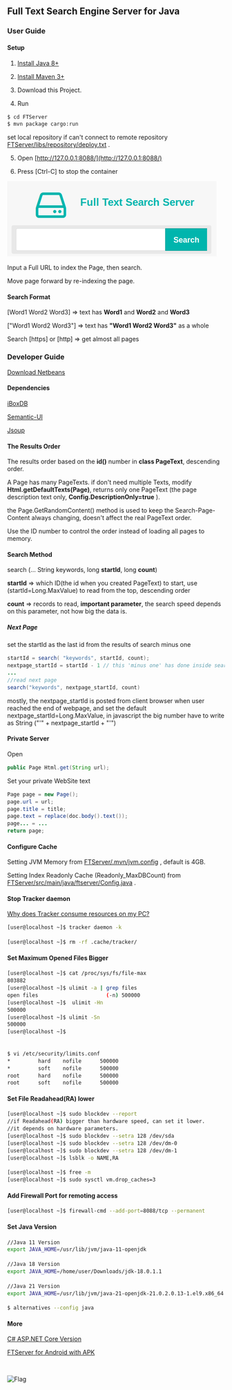 ## Full Text Search Engine Server for Java


### User Guide


#### Setup

1. [Install Java 8+](https://jdk.java.net/)

2. [Install Maven 3+](https://maven.apache.org/)

3. Download this Project.

4. Run

```sh
$ cd FTServer
$ mvn package cargo:run
```

set local repository if can't connect to remote repository [FTServer/libs/repository/deploy.txt](FTServer/libs/repository/deploy.txt) .


5. Open [http://127.0.0.1:8088/](http://127.0.0.1:8088/)

6. Press [Ctrl-C] to stop the container


![](FTServer/src/main/webapp/css/fts.png)


Input a Full URL to index the Page, then search.

Move page forward by re-indexing the page.



#### Search Format

[Word1 Word2 Word3] => text has **Word1** and **Word2** and **Word3**

["Word1 Word2 Word3"] => text has **"Word1 Word2 Word3"** as a whole

Search [https] or [http] => get almost all pages



### Developer Guide


[Download Netbeans](https://netbeans.apache.org/)


#### Dependencies

[iBoxDB](http://www.iboxdb.com)

[Semantic-UI](http://semantic-ui.com/)

[Jsoup](http://jsoup.org/)


#### The Results Order
The results order based on the **id()** number in **class PageText**,  descending order.

A Page has many PageTexts. if don't need multiple Texts, modify **Html.getDefaultTexts(Page)**, returns only one PageText (the page description text only,  **Config.DescriptionOnly=true** ).

the Page.GetRandomContent() method is used to keep the Search-Page-Content always changing, doesn't affect the real PageText order.

Use the ID number to control the order instead of loading all pages to memory. 


#### Search Method
search (... String keywords, long **startId**, long **count**)

**startId** => which ID(the id when you created PageText) to start, 
use (startId=Long.MaxValue) to read from the top, descending order

**count** => records to read,  **important parameter**, the search speed depends on this parameter, not how big the data is.

##### Next Page
set the startId as the last id from the results of search minus one

```java
startId = search( "keywords", startId, count);
nextpage_startId = startId - 1 // this 'minus one' has done inside search()
...
//read next page
search("keywords", nextpage_startId, count)
```

mostly, the nextpage_startId is posted from client browser when user reached the end of webpage, 
and set the default nextpage_startId=Long.MaxValue, 
in javascript the big number have to write as String ("'" + nextpage_startId + "'")



#### Private Server
Open 
```java
public Page Html.get(String url);
```
Set your private WebSite text
```java
Page page = new Page();
page.url = url;
page.title = title;
page.text = replace(doc.body().text());
page... = ...
return page;
```

#### Configure Cache

Setting JVM Memory from [FTServer/.mvn/jvm.config](FTServer/.mvn/jvm.config) , default is 4GB.

Setting Index Readonly Cache (Readonly_MaxDBCount) from [FTServer/src/main/java/ftserver/Config.java](FTServer/src/main/java/ftserver/Config.java) .


#### Stop Tracker daemon

[Why does Tracker consume resources on my PC?](https://gnome.pages.gitlab.gnome.org/tracker/faq/#why-does-tracker-consume-resources-on-my-pc)

```sh
[user@localhost ~]$ tracker daemon -k

[user@localhost ~]$ rm -rf .cache/tracker/
```


#### Set Maximum Opened Files Bigger

```sh
[user@localhost ~]$ cat /proc/sys/fs/file-max
803882
[user@localhost ~]$ ulimit -a | grep files
open files                      (-n) 500000
[user@localhost ~]$  ulimit -Hn
500000
[user@localhost ~]$ ulimit -Sn
500000
[user@localhost ~]$ 


$ vi /etc/security/limits.conf
*         hard    nofile      500000
*         soft    nofile      500000
root      hard    nofile      500000
root      soft    nofile      500000
```


#### Set File Readahead(RA) lower

```sh
[user@localhost ~]$ sudo blockdev --report
//if Readahead(RA) bigger than hardware speed, can set it lower.
//it depends on hardware parameters.
[user@localhost ~]$ sudo blockdev --setra 128 /dev/sda
[user@localhost ~]$ sudo blockdev --setra 128 /dev/dm-0
[user@localhost ~]$ sudo blockdev --setra 128 /dev/dm-1
[user@localhost ~]$ lsblk -o NAME,RA

[user@localhost ~]$ free -m
[user@localhost ~]$ sudo sysctl vm.drop_caches=3
```

#### Add Firewall Port for remoting access

```sh
[user@localhost ~]$ firewall-cmd --add-port=8088/tcp --permanent
```


#### Set Java Version

```sh
//Java 11 Version
export JAVA_HOME=/usr/lib/jvm/java-11-openjdk

//Java 18 Version
export JAVA_HOME=/home/user/Downloads/jdk-18.0.1.1

//Java 21 Version
export JAVA_HOME=/usr/lib/jvm/java-21-openjdk-21.0.2.0.13-1.el9.x86_64

$ alternatives --config java

```

#### More

[C# ASP.NET Core Version](https://github.com/iboxdb/ftserver-cs)

[FTServer for Android with APK](https://sourceforge.net/p/ftserver-android/code/)


<br />

![Flag](https://s05.flagcounter.com/count2/Ep/bg_373737/txt_F2F2F2/border_373737/columns_3/maxflags_12/viewers_0/labels_0/pageviews_1/flags_0/percent_0/)



